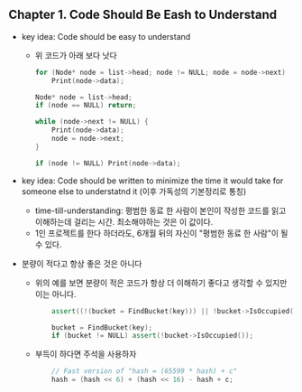 ## Chapter 1. Code Should Be Eash to Understand

- key idea: Code should be easy to understand

  - 위 코드가 아래 보다 낫다
    ```cpp
    for (Node* node = list->head; node != NULL; node = node->next)
        Print(node->data);
    ```

    ```cpp
    Node* node = list->head;
    if (node == NULL) return;
    
    while (node->next != NULL) {
        Print(node->data);
        node = node->next;
    }
    
    if (node != NULL) Print(node->data);
    ```

- key idea: Code should be written to minimize the time it would take for someone else to understatnd it (이후 가독성의 기본정리로 통칭)
  - time-till-understanding: 평범한 동료 한 사람이 본인이 작성한 코드를 읽고 이해하는데 걸리는 시간. 최소해야하는 것은 이 값이다. 
  - 1인 프로젝트를 한다 하더라도, 6개월 뒤의 자신이 "평범한 동료 한 사람"이 될 수 있다. 

- 분량이 적다고 항상 좋은 것은 아니다
  - 위의 예를 보면 분량이 적은 코드가 항상 더 이해하기 좋다고 생각할 수 있지만 이는 아니다.
    ```cpp
        assert((!(bucket = FindBucket(key))) || !bucket->IsOccupied());
    ```
    
    ```cpp
        bucket = FindBucket(key);
        if (bucket != NULL) assert(!bucket->IsOccupied());
    ```

  - 부득이 하다면 주석을 사용하자
    ```cpp
        // Fast version of "hash = (65599 * hash) + c"
        hash = (hash << 6) + (hash << 16) - hash + c;
    ```



  


  
